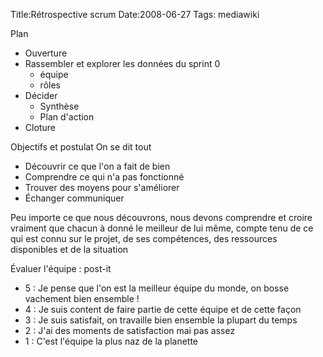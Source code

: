 Title:Rétrospective scrum
Date:2008-06-27
Tags:  mediawiki

Plan

-   Ouverture
-   Rassembler et explorer les données du sprint 0
    -   équipe
    -   rôles
-   Décider
    -   Synthèse
    -   Plan d'action
-   Cloture

Objectifs et postulat On se dit tout

-   Découvrir ce que l'on a fait de bien
-   Comprendre ce qui n'a pas fonctionné
-   Trouver des moyens pour s'améliorer
-   Échanger communiquer

Peu importe ce que nous découvrons, nous devons comprendre et croire
vraiment que chacun à donné le meilleur de lui même, compte tenu de ce
qui est connu sur le projet, de ses compétences, des ressources
disponibles et de la situation

Évaluer l'équipe : post-it

-   5 : Je pense que l'on est la meilleur équipe du monde, on bosse
    vachement bien ensemble !
-   4 : Je suis content de faire partie de cette équipe et de cette
    façon
-   3 : Je suis satisfait, on travaille bien ensemble la plupart du
    temps
-   2 : J'ai des moments de satisfaction mai pas assez
-   1 : C'est l'équipe la plus naz de la planette

